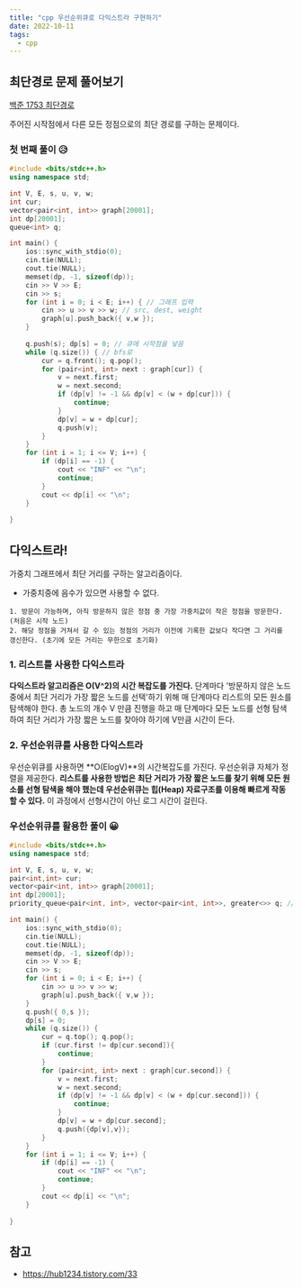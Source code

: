```yaml
---
title: "cpp 우선순위큐로 다익스트라 구현하기"
date: 2022-10-11
tags:
  - cpp
---
```




## 최단경로 문제 풀어보기

[백준 1753 최단경로](https://www.acmicpc.net/problem/1753) <br/>

주어진 시작점에서 다른 모든 정점으로의 최단 경로를 구하는 문제이다.



### 첫 번째 풀이 😥

```cpp
#include <bits/stdc++.h>
using namespace std;

int V, E, s, u, v, w;
int cur;
vector<pair<int, int>> graph[20001];
int dp[20001];
queue<int> q;

int main() {
	ios::sync_with_stdio(0);
	cin.tie(NULL);
	cout.tie(NULL);
	memset(dp, -1, sizeof(dp));
	cin >> V >> E;
	cin >> s;
	for (int i = 0; i < E; i++) { // 그래프 입력
		cin >> u >> v >> w; // src, dest, weight
		graph[u].push_back({ v,w });
	}
    
	q.push(s); dp[s] = 0; // 큐에 시작점을 넣음
	while (q.size()) { // bfs로  
		cur = q.front(); q.pop();
		for (pair<int, int> next : graph[cur]) {
			v = next.first;
			w = next.second;
			if (dp[v] != -1 && dp[v] < (w + dp[cur])) {
				continue;
			}
			dp[v] = w + dp[cur];
			q.push(v);
		}
	}
	for (int i = 1; i <= V; i++) {
		if (dp[i] == -1) {
			cout << "INF" << "\n";
			continue;
		}
		cout << dp[i] << "\n";
	}
	
}
```



## 다익스트라!

가중치 그래프에서 최단 거리를 구하는 알고리즘이다.

* 가중치중에 음수가 있으면 사용할 수 없다.

```
1. 방문이 가능하며, 아직 방문하지 않은 정점 중 가장 가중치값이 작은 정점을 방문한다.(처음은 시작 노드)
2. 해당 정점을 거쳐서 갈 수 있는 정점의 거리가 이전에 기록한 값보다 작다면 그 거리를 갱신한다. (초기에 모든 거리는 무한으로 초기화)
```



### 1. 리스트를 사용한 다익스트라

**다익스트라 알고리즘은 O(V^2)의 시간 복잡도를 가진다.**  단계마다 '방문하지 않은 노드 중에서 최단 거리가 가장 짧은 노드를 선택'하기 위해 매 단계마다 리스트의 모든 원소를 탐색해야 한다.  총 노드의 개수 V 만큼 진행을 하고 매 단계마다 모든 노드를 선형 탐색하여 최단 거리가 가장 짧은 노드를 찾아야 하기에 V만큼 시간이 든다. 



### 2. 우선순위큐를 사용한 다익스트라

우선순위큐를 사용하면 **O(ElogV)**의 시간복잡도를 가진다. 우선순위큐 자체가 정렬을 제공한다. **리스트를 사용한 방법은 최단 거리가 가장 짧은 노드를 찾기 위해 모든 원소를 선형 탐색을 해야 했는데 우선순위큐는 힙(Heap) 자료구조를 이용해 빠르게 작동할 수 있다.** 이 과정에서 선형시간이 아닌 로그 시간이 걸린다.



### 우선순위큐를 활용한 풀이 😀

```cpp
#include <bits/stdc++.h>
using namespace std;

int V, E, s, u, v, w;
pair<int,int> cur;
vector<pair<int, int>> graph[20001];
int dp[20001];
priority_queue<pair<int, int>, vector<pair<int, int>>, greater<>> q; // 오름차순 정렬 설정

int main() {
	ios::sync_with_stdio(0);
	cin.tie(NULL);
	cout.tie(NULL);
	memset(dp, -1, sizeof(dp));
	cin >> V >> E;
	cin >> s;
	for (int i = 0; i < E; i++) {
		cin >> u >> v >> w;
		graph[u].push_back({ v,w });
	}
	q.push({ 0,s });
	dp[s] = 0;
	while (q.size()) {
		cur = q.top(); q.pop();
		if (cur.first != dp[cur.second]){
			continue;
		}
		for (pair<int, int> next : graph[cur.second]) {
			v = next.first;
			w = next.second;
			if (dp[v] != -1 && dp[v] < (w + dp[cur.second])) {
				continue;
			}
			dp[v] = w + dp[cur.second];
			q.push({dp[v],v});
		}
	}
	for (int i = 1; i <= V; i++) {
		if (dp[i] == -1) {
			cout << "INF" << "\n";
			continue;
		}
		cout << dp[i] << "\n";
	}
	
}
```



## 참고

* https://hub1234.tistory.com/33



